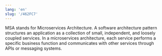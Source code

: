 ```yaml
---
lang: 'en'
slug: '/462FC7'
---
```


MSA stands for Microservices Architecture. A software architecture pattern structures an application as a collection of small, independent, and loosely coupled services. In a microservices architecture, each service performs a specific business function and communicates with other services through APIs or messaging systems.
